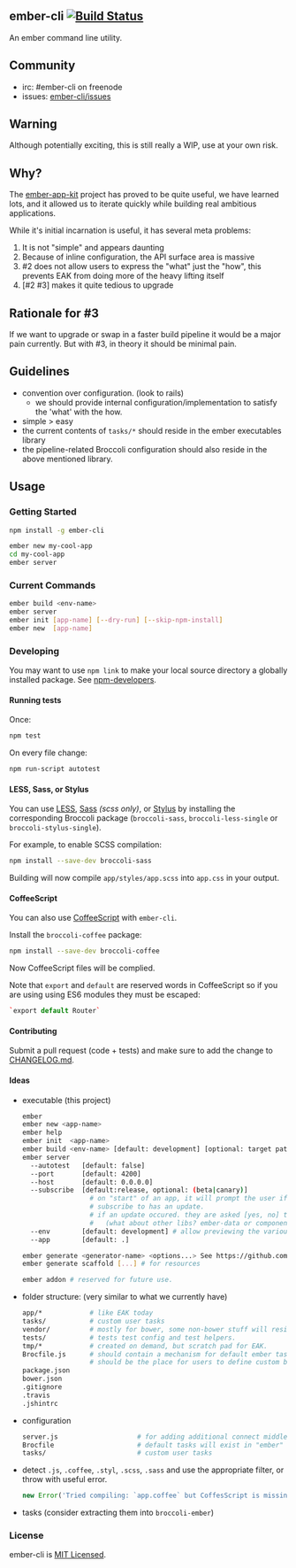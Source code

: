 ## ember-cli [![Build Status](https://travis-ci.org/stefanpenner/ember-cli.png?branch=master)](https://travis-ci.org/stefanpenner/ember-cli)

An ember command line utility.

## Community

* irc: #ember-cli on freenode
* issues: [ember-cli/issues](https://github.com/stefanpenner/ember-cli/issues)


## Warning

Although potentially exciting, this is still really a WIP, use at your own risk.

## Why?

The [ember-app-kit](https://github.com/stefanpenner/ember-app-kit) project has proved to be quite useful,
we have learned lots, and it allowed us to iterate quickly while building real ambitious applications.

While it's initial incarnation is useful, it has several meta problems:

1. It is not "simple" and appears daunting
2. Because of inline configuration, the API surface area is massive
3. #2 does not allow users to express the "what" just the "how", this prevents EAK from doing more of the heavy lifting itself
4. [#2 #3] makes it quite tedious to upgrade

## Rationale for #3

If we want to upgrade or swap in a faster build pipeline it would be a major pain currently. But with #3, in theory it should be minimal pain.

## Guidelines

+ convention over configuration. (look to rails)
  + we should provide internal configuration/implementation to satisfy the 'what' with the how.
+ simple > easy
+ the current contents of `tasks/*` should reside in the ember executables library
+ the pipeline-related Broccoli configuration should also reside in the above mentioned library.

## Usage

### Getting Started

```bash
npm install -g ember-cli

ember new my-cool-app
cd my-cool-app
ember server
```

### Current Commands

```bash
ember build <env-name>
ember server
ember init [app-name] [--dry-run] [--skip-npm-install]
ember new  [app-name]
```

### Developing

You may want to use `npm link` to make your local source directory a globally installed package.
See [npm-developers](https://www.npmjs.org/doc/misc/npm-developers.html).

#### Running tests

Once:

```bash
npm test
```

On every file change:

```bash
npm run-script autotest
```

#### LESS, Sass, or Stylus

You can use [LESS](http://lesscss.org/), [Sass](http://sass-lang.com/) *(scss only)*, or [Stylus](http://learnboost.github.io/stylus/) by installing the corresponding Broccoli package (`broccoli-sass`, `broccoli-less-single` or `broccoli-stylus-single`).

For example, to enable SCSS compilation:

```bash
npm install --save-dev broccoli-sass
```

Building will now compile `app/styles/app.scss` into `app.css` in your output.

#### CoffeeScript

You can also use [CoffeeScript](http://coffeescript.org/) with `ember-cli`.

Install the `broccoli-coffee` package:

```bash
npm install --save-dev broccoli-coffee
```

Now CoffeeScript files will be complied.

Note that `export` and `default` are reserved words in CoffeeScript so if you are using using ES6 modules they must be escaped:

```coffee
`export default Router`
```

#### Contributing

Submit a pull request (code + tests) and make sure to add the change to [CHANGELOG.md](https://github.com/stefanpenner/ember-cli/blob/master/CHANGELOG.md).

#### Ideas

+ executable (this project)

  ```bash
  ember
  ember new <app-name>
  ember help
  ember init  <app-name>
  ember build <env-name> [default: development] [optional: target path]
  ember server
    --autotest   [default: false]
    --port       [default: 4200]
    --host       [default: 0.0.0.0]
    --subscribe  [default:release, optional: (beta|canary)]
                   # on "start" of an app, it will prompt the user if the channel they
                   # subscribe to has an update.
                   # if an update occured. they are asked [yes, no] to try the update (using bower)
                   #   (what about other libs? ember-data or components or..)
    --env        [default: development] # allow previewing the various build envs.
    --app        [default: .]

  ember generate <generator-name> <options...> See https://github.com/cavneb/loom-generators-ember-appkit for available generators
  ember generate scaffold [...] # for resources

  ember addon # reserved for future use.
  ```

+ folder structure: (very similar to what we currently have)

  ```bash
  app/*            # like EAK today
  tasks/           # custom user tasks
  vendor/          # mostly for bower, some non-bower stuff will reside.
  tests/           # tests test config and test helpers.
  tmp/*            # created on demand, but scratch pad for EAK.
  Brocfile.js      # should contain a mechanism for default ember tasks to be loaded
                   # should be the place for users to define custom broccoli related things.
  package.json
  bower.json
  .gitignore
  .travis
  .jshintrc
  ```

+ configuration

  ```bash
  server.js                    # for adding additional connect middleware (like a proxy to the backend)
  Brocfile                     # default tasks will exist in "ember"
  tasks/                       # custom user tasks
  ```

+ detect `.js`, `.coffee`, `.styl`, `.scss`, `.sass` and use the appropriate filter, or throw with useful error.

  ```javascript
  new Error('Tried compiling: `app.coffee` but CoffesScript is missing, to install please: `npm install coffee-script --save-dev`')
  ```

+ tasks (consider extracting them into `broccoli-ember`)

### License

ember-cli is [MIT Licensed](https://github.com/stefanpenner/ember-cli/blob/master/LICENSE.md).
